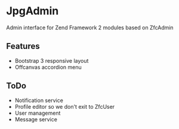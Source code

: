 JpgAdmin
========

Admin interface for Zend Framework 2 modules based on ZfcAdmin

Features
--------

- Bootstrap 3 responsive layout
- Offcanvas accordion menu

ToDo
----
- Notification service
- Profile editor so we don't exit to ZfcUser
- User management
- Message service
